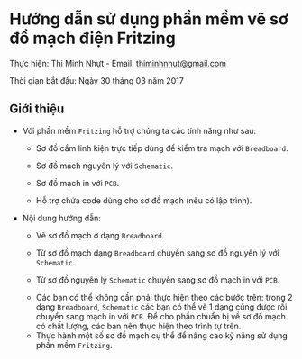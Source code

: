 # Hướng dẫn sử dụng phần mềm vẽ sơ đồ mạch điện Fritzing

Thực hiện: Thi Minh Nhựt - Email: thiminhnhut@gmail.com

Thời gian bắt đầu: Ngày 30 tháng 03 năm 2017

## Giới thiệu

* Với phần mềm `Fritzing` hỗ trợ chúng ta các tính năng như sau:

	+ Sơ đồ cắm linh kiện trực tiếp dùng để kiểm tra mạch với `Breadboard`.

	+ Sơ đồ mạch nguyên lý với `Schematic`.

	+ Sơ đồ mạch in với `PCB`.

	+ Hỗ trợ chứa code dùng cho sơ đồ mạch (nếu có lập trình).

* Nội dung hướng dẫn:

	+ Vẽ sơ đồ mạch ở dạng `Breadboard`.
	
	+ Từ sơ đồ mạch dạng `Breadboard` chuyển sang sơ đồ nguyên lý với `Schematic`.
	
	+ Từ sơ đồ nguyên lý `Schematic` chuyển sang sơ đồ mạch in với `PCB`.
	
	* Các bạn có thể không cần phải thực hiện theo các bước trên: trong 2 dạng `Breadboard`, 
	`Schematic` các bạn có thể vẽ 1 dạng cũng được rồi chuyển sang mạch in với `PCB`. 
	Để cho phần chuẩn bị về sơ đồ mạch có chất lượng, các bạn nên thực hiện theo trình tự trên.
	
	+ Thực hành một số sơ đồ mạch cụ thể để nâng cao kỹ năng sử dụng phần mềm `Fritzing`.
	
	
